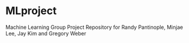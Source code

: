 # MLproject
Machine Learning Group Project Repository for Randy Pantinople, Minjae Lee, Jay Kim and Gregory Weber
